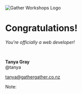 ![Gather Workshops Logo](/Building-the-Web/slideshow/images/gw_logo_header.png)

# Congratulations!
_You're officially a web developer!_

&nbsp;

**Tanya Gray**<br>
@tanya

tanya@gathergather.co.nz


Note:
